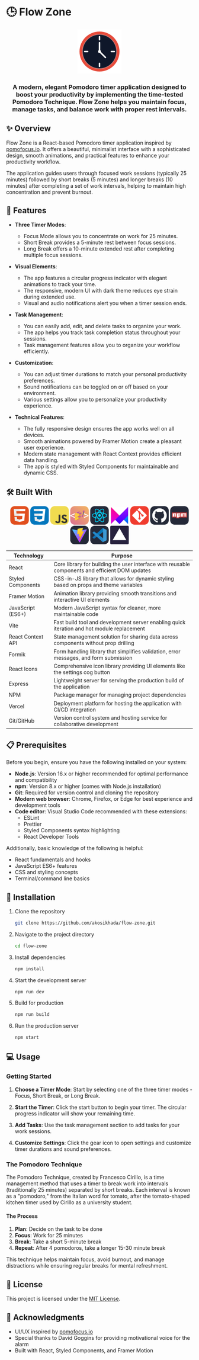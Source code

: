 # 🕒 Flow Zone

<p align="center">
  <img src="./public/img/logo-optimized.svg" alt="Flow Zone Logo" width="120" />
</p>

<div align="center">
  <h3>
    A modern, elegant Pomodoro timer application designed to boost your productivity by implementing the time-tested Pomodoro Technique. Flow Zone helps you maintain focus, manage tasks, and balance work with proper rest intervals.
  </h3>
</div>

## ✨ Overview

Flow Zone is a React-based Pomodoro timer application inspired by [pomofocus.io](https://pomofocus.io). It offers a beautiful, minimalist interface with a sophisticated design, smooth animations, and practical features to enhance your productivity workflow.

The application guides users through focused work sessions (typically 25 minutes) followed by short breaks (5 minutes) and longer breaks (10 minutes) after completing a set of work intervals, helping to maintain high concentration and prevent burnout.

## 🚀 Features

- **Three Timer Modes**:

  - Focus Mode allows you to concentrate on work for 25 minutes.
  - Short Break provides a 5-minute rest between focus sessions.
  - Long Break offers a 10-minute extended rest after completing multiple focus sessions.

- **Visual Elements**:

  - The app features a circular progress indicator with elegant animations to track your time.
  - The responsive, modern UI with dark theme reduces eye strain during extended use.
  - Visual and audio notifications alert you when a timer session ends.

- **Task Management**:

  - You can easily add, edit, and delete tasks to organize your work.
  - The app helps you track task completion status throughout your sessions.
  - Task management features allow you to organize your workflow efficiently.

- **Customization**:

  - You can adjust timer durations to match your personal productivity preferences.
  - Sound notifications can be toggled on or off based on your environment.
  - Various settings allow you to personalize your productivity experience.

- **Technical Features**:
  - The fully responsive design ensures the app works well on all devices.
  - Smooth animations powered by Framer Motion create a pleasant user experience.
  - Modern state management with React Context provides efficient data handling.
  - The app is styled with Styled Components for maintainable and dynamic CSS.

## 🛠️ Built With

<div align="center">
  <img src="./public/html.png" alt="HTML" width="50" title="HTML">
  <img src="./public/css.png" alt="CSS" width="50" title="CSS">
  <img src="./public/js.png" alt="JavaScript" width="50" title="JavaScript">
  <img src="./public/styled.png" alt="Styled Components" width="50" title="Styled Components">
  <img src="./public/react.png" alt="React" width="50" title="React">
  <img src="./public/framer.png" alt="Framer Motion" width="50" title="Framer Motion">
  <img src="./public/git.png" alt="Git" width="50" title="Git">
  <img src="./public/github.png" alt="Github" width="50" title="Github">
  <img src="./public/npm.png" alt="NPM" width="50" title="NPM">
  <img src="./public/vite.png" alt="Vite" width="50" title="Vite">
  <img src="./public/vscode.png" alt="Visual Studio Code" width="50" title="Visual Studio Code">
  <img src="./public/vercel.png" alt="Vercel" width="50" title="Vercel">

| Technology        | Purpose                                                                                         |
| ----------------- | ----------------------------------------------------------------------------------------------- |
| React             | Core library for building the user interface with reusable components and efficient DOM updates |
| Styled Components | CSS-in-JS library that allows for dynamic styling based on props and theme variables            |
| Framer Motion     | Animation library providing smooth transitions and interactive UI elements                      |
| JavaScript (ES6+) | Modern JavaScript syntax for cleaner, more maintainable code                                    |
| Vite              | Fast build tool and development server enabling quick iteration and hot module replacement      |
| React Context API | State management solution for sharing data across components without prop drilling              |
| Formik            | Form handling library that simplifies validation, error messages, and form submission           |
| React Icons       | Comprehensive icon library providing UI elements like the settings cog button                   |
| Express           | Lightweight server for serving the production build of the application                          |
| NPM               | Package manager for managing project dependencies                                               |
| Vercel            | Deployment platform for hosting the application with CI/CD integration                          |
| Git/GitHub        | Version control system and hosting service for collaborative development                        |

</div>

## 📋 Prerequisites

Before you begin, ensure you have the following installed on your system:

- **Node.js**: Version 16.x or higher recommended for optimal performance and compatibility
- **npm**: Version 8.x or higher (comes with Node.js installation)
- **Git**: Required for version control and cloning the repository
- **Modern web browser**: Chrome, Firefox, or Edge for best experience and development tools
- **Code editor**: Visual Studio Code recommended with these extensions:
  - ESLint
  - Prettier
  - Styled Components syntax highlighting
  - React Developer Tools

Additionally, basic knowledge of the following is helpful:

- React fundamentals and hooks
- JavaScript ES6+ features
- CSS and styling concepts
- Terminal/command line basics

## 🔧 Installation

1. Clone the repository

   ```sh
   git clone https://github.com/akosikhada/flow-zone.git
   ```

2. Navigate to the project directory

   ```sh
   cd flow-zone
   ```

3. Install dependencies

   ```sh
   npm install
   ```

4. Start the development server

   ```sh
   npm run dev
   ```

5. Build for production

   ```sh
   npm run build
   ```

6. Run the production server
   ```sh
   npm start
   ```

## 💻 Usage

### Getting Started

1. **Choose a Timer Mode**: Start by selecting one of the three timer modes - Focus, Short Break, or Long Break.

2. **Start the Timer**: Click the start button to begin your timer. The circular progress indicator will show your remaining time.

3. **Add Tasks**: Use the task management section to add tasks for your work sessions.

4. **Customize Settings**: Click the gear icon to open settings and customize timer durations and sound preferences.

### The Pomodoro Technique

The Pomodoro Technique, created by Francesco Cirillo, is a time management method that uses a timer to break work into intervals (traditionally 25 minutes) separated by short breaks. Each interval is known as a "pomodoro," from the Italian word for tomato, after the tomato-shaped kitchen timer used by Cirillo as a university student.

#### The Process

1. **Plan**: Decide on the task to be done
2. **Focus**: Work for 25 minutes
3. **Break**: Take a short 5-minute break
4. **Repeat**: After 4 pomodoros, take a longer 15-30 minute break

This technique helps maintain focus, avoid burnout, and manage distractions while ensuring regular breaks for mental refreshment.

## 📝 License

This project is licensed under the [MIT License](LICENSE).

## 🙏 Acknowledgments

- UI/UX inspired by [pomofocus.io](https://pomofocus.io)
- Special thanks to David Goggins for providing motivational voice for the alarm
- Built with React, Styled Components, and Framer Motion
